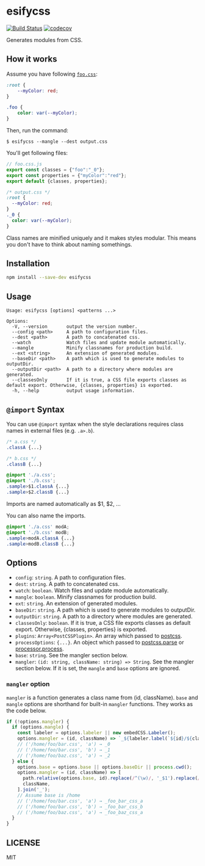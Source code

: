 # esifycss

[![Build Status](https://travis-ci.org/kei-ito/esifycss.svg?branch=master)](https://travis-ci.org/kei-ito/esifycss)
[![codecov](https://codecov.io/gh/kei-ito/esifycss/branch/master/graph/badge.svg)](https://codecov.io/gh/kei-ito/esifycss)

Generates modules from CSS.

## How it works

Assume you have following [`foo.css`](sample/foo.css):

```css
:root {
    --myColor: red;
}

.foo {
    color: var(--myColor);
}
```

Then, run the command:

```
$ esifycss --mangle --dest output.css
```

You'll get following files:

```javascript
// foo.css.js
export const classes = {"foo":"_0"};
export const properties = {"myColor":"red"};
export default {classes, properties};
```

```css
/* output.css */
:root {
  --myColor: red;
}
._0 {
  color: var(--myColor);
}
```

Class names are minified uniquely and it makes styles modular.
This means you don't have to think about naming somethings.

## Installation

```bash
npm install --save-dev esifycss
```

## Usage

```
Usage: esifycss [options] <patterns ...>

Options:
  -V, --version       output the version number.
  --config <path>     A path to configuration files.
  --dest <path>       A path to concatenated css.
  --watch             Watch files and update module automatically.
  --mangle            Minify classnames for production build.
  --ext <string>      An extension of generated modules.
  --baseDir <path>    A path which is used to generate modules to outputDir.
  --outputDir <path>  A path to a directory where modules are generated.
  --classesOnly       If it is true, a CSS file exports classes as default export. Otherwise, {classes, properties} is exported.
  -h, --help          output usage information.
```

## `@import` Syntax

You can use `@import` syntax when the style declarations requires class names in external files (e.g. `.a>.b`).

```css
/* a.css */
.classA {...}
```

```css
/* b.css */
.classB {...}
```

```css
@import './a.css';
@import './b.css';
.sample>$1.classA {...}
.sample>$2.classB {...}
```

Imports are named automatically as $1, $2, ...

You can also name the imports.

```css
@import './a.css' modA;
@import './b.css' modB;
.sample>modA.classA {...}
.sample>modB.classB {...}
```

## Options

- `config`: `string`. A path to configuration files.
- `dest`: `string`. A path to concatenated css.
- `watch`: `boolean`. Watch files and update module automatically.
- `mangle`: `boolean`. Minify classnames for production build.
- `ext`: `string`. An extension of generated modules.
- `baseDir`: `string`. A path which is used to generate modules to outputDir.
- `outputDir`: `string`. A path to a directory where modules are generated.
- `classesOnly`: `boolean`. If it is true, a CSS file exports classes as default export. Otherwise, {classes, properties} is exported.
- `plugins`: `Array<PostCSSPlugin>`. An array which passed to [postcss](http://api.postcss.org/postcss.html).
- `processOptions`: `{...}`. An object which passed to [postcss.parse](http://api.postcss.org/postcss.html#.parse) or [processor.process](http://api.postcss.org/Processor.html#process).
- `base`: `string`. See the mangler section below.
- `mangler`: `(id: string, className: string) => String`. See the mangler section below. If it is set, the `mangle` and `base` options are ignored.

### `mangler` option

`mangler` is a function generates a class name from (id, className).
`base` and `mangle` options are shorthand for built-in `mangler` functions.
They works as the code below.

```javascript
if (!options.mangler) {
  if (options.mangle) {
    const labeler = options.labeler || new embedCSS.Labeler();
    options.mangler = (id, className) => `_${labeler.label(`${id}/${className}`)}`;
    // ('/home/foo/bar.css', 'a') → _0
    // ('/home/foo/bar.css', 'b') → _1
    // ('/home/foo/baz.css', 'a') → _2
  } else {
    options.base = options.base || options.baseDir || process.cwd();
    options.mangler = (id, className) => [
      path.relative(options.base, id).replace(/^(\w)/, '_$1').replace(/[^\w]+/g, '_'),
      className,
    ].join('_');
    // Assume base is /home
    // ('/home/foo/bar.css', 'a') → _foo_bar_css_a
    // ('/home/foo/bar.css', 'b') → _foo_bar_css_b
    // ('/home/foo/baz.css', 'a') → _foo_baz_css_a
  }
}
```

## LICENSE

MIT
